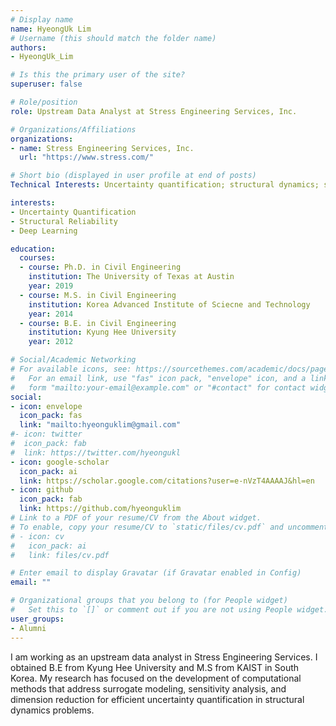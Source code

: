 ```yaml
---
# Display name
name: HyeongUk Lim
# Username (this should match the folder name)
authors:
- HyeongUk_Lim

# Is this the primary user of the site?
superuser: false

# Role/position
role: Upstream Data Analyst at Stress Engineering Services, Inc.

# Organizations/Affiliations
organizations:
- name: Stress Engineering Services, Inc.
  url: "https://www.stress.com/"

# Short bio (displayed in user profile at end of posts)
Technical Interests: Uncertainty quantification; structural dynamics; structural reliability

interests:
- Uncertainty Quantification
- Structural Reliability
- Deep Learning

education:
  courses:
  - course: Ph.D. in Civil Engineering
    institution: The University of Texas at Austin
    year: 2019
  - course: M.S. in Civil Engineering
    institution: Korea Advanced Institute of Sciecne and Technology
    year: 2014
  - course: B.E. in Civil Engineering
    institution: Kyung Hee University
    year: 2012

# Social/Academic Networking
# For available icons, see: https://sourcethemes.com/academic/docs/page-builder/#icons
#   For an email link, use "fas" icon pack, "envelope" icon, and a link in the
#   form "mailto:your-email@example.com" or "#contact" for contact widget.
social:
- icon: envelope
  icon_pack: fas
  link: "mailto:hyeonguklim@gmail.com"
#- icon: twitter
#  icon_pack: fab
#  link: https://twitter.com/hyeongukl
- icon: google-scholar
  icon_pack: ai
  link: https://scholar.google.com/citations?user=e-nVzT4AAAAJ&hl=en
- icon: github
  icon_pack: fab
  link: https://github.com/hyeonguklim
# Link to a PDF of your resume/CV from the About widget.
# To enable, copy your resume/CV to `static/files/cv.pdf` and uncomment the lines below.
# - icon: cv
#   icon_pack: ai
#   link: files/cv.pdf

# Enter email to display Gravatar (if Gravatar enabled in Config)
email: ""

# Organizational groups that you belong to (for People widget)
#   Set this to `[]` or comment out if you are not using People widget.
user_groups:
- Alumni
---
```

I am working as an upstream data analyst in Stress Engineering Services. I obtained B.E from Kyung Hee University and M.S from KAIST in South Korea. My research has focused on the development of computational methods that address surrogate modeling, sensitivity analysis, and dimension reduction for efficient uncertainty quantification in structural dynamics problems.